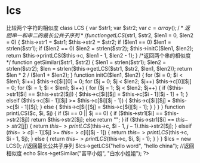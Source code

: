 # lcs
比较两个字符的相似度
class LCS {
   var $str1;
   var $str2;
   var $c = array();
   /*返回串一和串二的最长公共子序列*/
   function getLCS($str1, $str2, $len1 = 0, $len2 = 0) {
      $this->str1 = $str1;
      $this->str2 = $str2;
      if ($len1 == 0) $len1 = strlen($str1);
      if ($len2 == 0) $len2 = strlen($str2);
      $this->initC($len1, $len2);
      return $this->printLCS($this->c, $len1 - 1, $len2 - 1);
   }
   /*返回两个串的相似度
   */
   function getSimilar($str1, $str2) {
      $len1 = strlen($str1);
      $len2 = strlen($str2);
      $len = strlen($this->getLCS($str1, $str2, $len1, $len2));
      return $len * 2 / ($len1 + $len2);
   }
   function initC($len1, $len2) {
      for ($i = 0; $i < $len1; $i++) $this->c[$i][0] = 0;
      for ($j = 0; $j < $len2; $j++) $this->c[0][$j] = 0;
      for ($i = 1; $i < $len1; $i++) {
         for ($j = 1; $j < $len2; $j++) {
            if ($this->str1[$i] == $this->str2[$j]) {
               $this->c[$i][$j] = $this->c[$i - 1][$j - 1] + 1;
            } elseif ($this->c[$i - 1][$j] >= $this->c[$i][$j - 1]) {
               $this->c[$i][$j] = $this->c[$i - 1][$j];
            } else {
               $this->c[$i][$j] = $this->c[$i][$j - 1];
            }
         }
      }
   }
   function printLCS($c, $i, $j) {
      if ($i == 0 || $j == 0) {
         if ($this->str1[$i] == $this->str2[$j]) return $this->str2[$j];
         else return "";
      }
      if ($this->str1[$i] == $this->str2[$j]) {
         return $this->printLCS($this->c, $i - 1, $j - 1).$this->str2[$j];
      } elseif ($this->c[$i - 1][$j] >= $this->c[$i][$j - 1]) {
         return $this->printLCS($this->c, $i - 1, $j);
      } else {
         return $this->printLCS($this->c, $i, $j - 1);
      }
   }
}
$lcs = new LCS();
//返回最长公共子序列
$lcs->getLCS("hello word", "hello china");
//返回相似度
echo $lcs->getSimilar("富平小姐", "白水小姐姐");
?>
